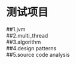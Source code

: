 # 测试项目    
##1.jvm           
##2.multi_thread           
##3.algorithm           
##4.design patterns           
##5.source code analysis           